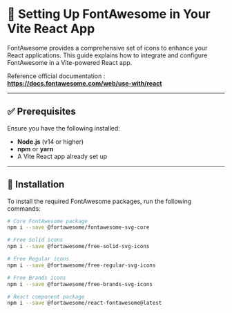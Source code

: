 # 🌟 Setting Up FontAwesome in Your Vite React App

FontAwesome provides a comprehensive set of icons to enhance your React applications. This guide explains how to integrate and configure FontAwesome in a Vite-powered React app.

Reference official documentation : **https://docs.fontawesome.com/web/use-with/react**

---
## ✅ **Prerequisites**
Ensure you have the following installed:

- **Node.js** (v14 or higher)
- **npm** or **yarn**
- A Vite React app already set up

---

## 🚀 **Installation**
To install the required FontAwesome packages, run the following commands:

```bash
# Core FontAwesome package
npm i --save @fortawesome/fontawesome-svg-core

# Free Solid icons
npm i --save @fortawesome/free-solid-svg-icons

# Free Regular icons
npm i --save @fortawesome/free-regular-svg-icons

# Free Brands icons
npm i --save @fortawesome/free-brands-svg-icons

# React component package
npm i --save @fortawesome/react-fontawesome@latest


